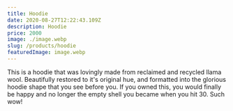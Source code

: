 ```yaml
---
title: Hoodie
date: 2020-08-27T12:22:43.109Z
description: Hoodie
price: 2000
image: ./image.webp
slug: /products/hoodie
featuredImage: image.webp
---
```

This is a hoodie that was lovingly made from reclaimed and recycled llama wool. Beautifully restored to it's original hue, and formatted into the glorious hoodie shape that you see before you. If you owned this, you would finally be happy and no longer the empty shell you became when you hit 30. Such wow!